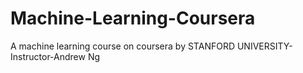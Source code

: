 # Machine-Learning-Coursera
A machine learning course on coursera by STANFORD UNIVERSITY- Instructor-Andrew Ng
